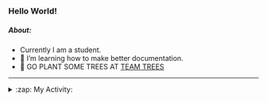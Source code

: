 ### Hello World!

##### About:
- Currently I am a student.
- 🌱 I’m learning how to make better documentation.
- 🌱 GO PLANT SOME TREES AT [TEAM TREES](https://teamtrees.org/)

---
<details>
  <summary>:zap: My Activity:</summary>
  
<!--START_SECTION:waka-->
![Code Time](http://img.shields.io/badge/Code%20Time-1%2C132%20hrs%204%20mins-blue)

**I'm a Night 🦉** 

```text
🌞 Morning                1125 commits        ██░░░░░░░░░░░░░░░░░░░░░░░   08.29 % 
🌆 Daytime                5041 commits        █████████░░░░░░░░░░░░░░░░   37.14 % 
🌃 Evening                3910 commits        ███████░░░░░░░░░░░░░░░░░░   28.81 % 
🌙 Night                  3498 commits        ██████░░░░░░░░░░░░░░░░░░░   25.77 % 
```
📅 **I'm Most Productive on Wednesday** 

```text
Monday                   2131 commits        ████░░░░░░░░░░░░░░░░░░░░░   15.70 % 
Tuesday                  1681 commits        ███░░░░░░░░░░░░░░░░░░░░░░   12.38 % 
Wednesday                3175 commits        ██████░░░░░░░░░░░░░░░░░░░   23.39 % 
Thursday                 1572 commits        ███░░░░░░░░░░░░░░░░░░░░░░   11.58 % 
Friday                   1302 commits        ██░░░░░░░░░░░░░░░░░░░░░░░   09.59 % 
Saturday                 1245 commits        ██░░░░░░░░░░░░░░░░░░░░░░░   09.17 % 
Sunday                   2468 commits        █████░░░░░░░░░░░░░░░░░░░░   18.18 % 
```


📊 **This Week I Spent My Time On** 

```text
🔥 Editors: 
VS Code                  4 hrs 36 mins       █████████████████████████   100.00 % 

🐱‍💻 Projects: 
praise                   2 hrs 47 mins       ███████████████░░░░░░░░░░   60.57 % 
discord-bot              1 hr 49 mins        ██████████░░░░░░░░░░░░░░░   39.43 % 
```


 Last Updated on 30/05/2023 18:08:06 UTC
<!--END_SECTION:waka-->
</details>
